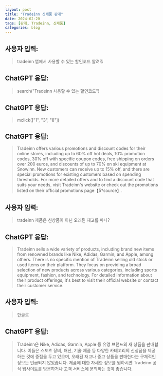 ```yaml
---
layout: post
title: "Tradeinn 신제품 판매"
date: 2024-02-20
tags: [판매, Tradeinn, 신제품]
categories: blog
---
```


## 사용자 입력:
> tradeinn 앱에서 사용할 수 있는 할인코드 알려줘

## ChatGPT 응답:
> search("Tradeinn 사용할 수 있는 할인코드")

## ChatGPT 응답:
> mclick(["1", "3", "8"])

## ChatGPT 응답:
> Tradeinn offers various promotions and discount codes for their online stores, including up to 60% off hot deals, 10% promotion codes, 30% off with specific coupon codes, free shipping on orders over 200 euros, and discounts of up to 70% on ski equipment at Snowinn. New customers can receive up to 15% off, and there are special promotions for existing customers based on spending thresholds. For more detailed offers and to find a discount code that suits your needs, visit Tradeinn's website or check out the promotions listed on their official promotions page【5†source】.

## 사용자 입력:
> tradeinn 제품은 신상품이 아닌 오래된 재고를 파나?

## ChatGPT 응답:
> Tradeinn sells a wide variety of products, including brand new items from renowned brands like Nike, Adidas, Garmin, and Apple, among others. There is no specific mention of Tradeinn selling old stock or used items on their platform. They focus on providing a broad selection of new products across various categories, including sports equipment, fashion, and technology. For detailed information about their product offerings, it's best to visit their official website or contact their customer service.

## 사용자 입력:
> 한글로

## ChatGPT 응답:
> Tradeinn은 Nike, Adidas, Garmin, Apple 등 유명 브랜드의 새 상품을 판매합니다. 이들은 스포츠 장비, 패션, 기술 제품 등 다양한 카테고리의 신상품을 제공하는 것에 중점을 두고 있으며, 오래된 재고나 중고 상품을 판매한다는 구체적인 정보는 언급되지 않았습니다. 제품에 대한 자세한 정보를 원하시면 Tradeinn 공식 웹사이트를 방문하거나 고객 서비스에 문의하는 것이 좋습니다.

